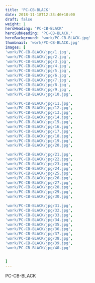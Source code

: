 ```yaml
---
title: 'PC-CB-BLACK'
date: 2018-11-18T12:33:46+10:00
draft: false
weight: 1
heroHeading: 'PC-CB-BLACK'
heroSubHeading: 'PC-CB-BLACK.'
heroBackground: 'work/PC-CB-BLACK.jpg'
thumbnail: 'work/PC-CB-BLACK.jpg'
images: [
'work/PC-CB-BLACK/jpg/1.jpg',
'work/PC-CB-BLACK/jpg/2.jpg',
'work/PC-CB-BLACK/jpg/3.jpg',
'work/PC-CB-BLACK/jpg/4.jpg',
'work/PC-CB-BLACK/jpg/5.jpg',
'work/PC-CB-BLACK/jpg/6.jpg',
'work/PC-CB-BLACK/jpg/7.jpg',
'work/PC-CB-BLACK/jpg/8.jpg',
'work/PC-CB-BLACK/jpg/9.jpg',
'work/PC-CB-BLACK/jpg/10.jpg',

'work/PC-CB-BLACK/jpg/11.jpg',
'work/PC-CB-BLACK/jpg/12.jpg',
'work/PC-CB-BLACK/jpg/13.jpg',
'work/PC-CB-BLACK/jpg/14.jpg',
'work/PC-CB-BLACK/jpg/15.jpg',
'work/PC-CB-BLACK/jpg/16.jpg',
'work/PC-CB-BLACK/jpg/17.jpg',
'work/PC-CB-BLACK/jpg/18.jpg',
'work/PC-CB-BLACK/jpg/19.jpg',
'work/PC-CB-BLACK/jpg/20.jpg',

'work/PC-CB-BLACK/jpg/21.jpg',
'work/PC-CB-BLACK/jpg/22.jpg',
'work/PC-CB-BLACK/jpg/23.jpg',
'work/PC-CB-BLACK/jpg/24.jpg',
'work/PC-CB-BLACK/jpg/25.jpg',
'work/PC-CB-BLACK/jpg/26.jpg',
'work/PC-CB-BLACK/jpg/27.jpg',
'work/PC-CB-BLACK/jpg/28.jpg',
'work/PC-CB-BLACK/jpg/29.jpg',
'work/PC-CB-BLACK/jpg/30.jpg',

'work/PC-CB-BLACK/jpg/31.jpg',
'work/PC-CB-BLACK/jpg/32.jpg',
'work/PC-CB-BLACK/jpg/33.jpg',
'work/PC-CB-BLACK/jpg/34.jpg',
'work/PC-CB-BLACK/jpg/35.jpg',
'work/PC-CB-BLACK/jpg/36.jpg',
'work/PC-CB-BLACK/jpg/37.jpg',
'work/PC-CB-BLACK/jpg/38.jpg',
'work/PC-CB-BLACK/jpg/39.jpg',
'work/PC-CB-BLACK/jpg/40.jpg'


]
---
```


PC-CB-BLACK
